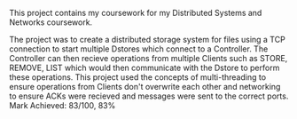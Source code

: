 This project contains my coursework for my Distributed Systems and Networks coursework.

The project was to create a distributed storage system for files using a TCP connection to start multiple Dstores which connect to a Controller.
The Controller can then recieve operations from multiple Clients such as STORE, REMOVE, LIST which would then communicate with the Dstore to perform these operations. 
This project used the concepts of multi-threading to ensure operations from Clients don't overwrite each other and networking to ensure ACKs were recieved and messages were sent to the correct ports. 
Mark Achieved: 83/100, 83%
